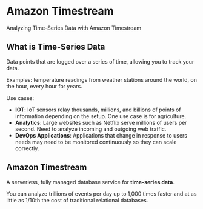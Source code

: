 # Amazon Timestream

Analyzing Time-Series Data with Amazon Timestream

## What is Time-Series Data

Data points that are logged over a series of time, allowing you to track your data.

Examples: temperature readings from weather stations around the world, on the hour, every hour for years.

Use cases: 

- **IOT**: IoT sensors relay thousands, millions, and billions of points of information depending on the setup. One use case is for agriculture.
- **Analytics**: Large websites such as Netflix serve millions of users per second. Need to analyze incoming and outgoing web traffic.
- **DevOps Applications**: Applications that change in response to users needs may need to be monitored continuously so they can scale correctly.


## Amazon Timestream

A serverless, fully managed database service for **time-series data**.

You can analyze trillions of events per day up to 1,000 times faster and at as little as 1/10th the cost of traditional relational databases.